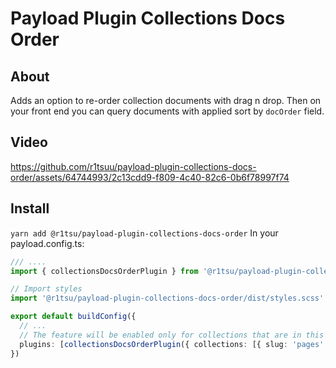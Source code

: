 # Payload Plugin Collections Docs Order

## About
Adds an option to re-order collection documents with drag n drop. Then on your front end you can query documents with applied sort by `docOrder` field. 

## Video
https://github.com/r1tsuu/payload-plugin-collections-docs-order/assets/64744993/2c13cdd9-f809-4c40-82c6-0b6f78997f74

## Install
`yarn add @r1tsu/payload-plugin-collections-docs-order`
In your payload.config.ts:
```ts
/// ....
import { collectionsDocsOrderPlugin } from '@r1tsu/payload-plugin-collections-docs-order'

// Import styles
import '@r1tsu/payload-plugin-collections-docs-order/dist/styles.scss'

export default buildConfig({
  // ...
  // The feature will be enabled only for collections that are in this array.  
  plugins: [collectionsDocsOrderPlugin({ collections: [{ slug: 'pages' }] })],
})

```



